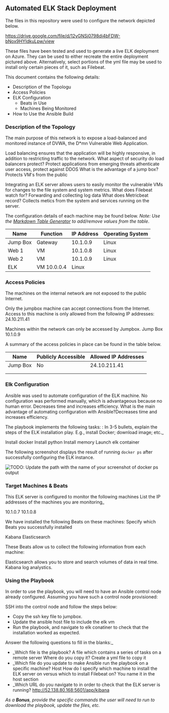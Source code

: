 ## Automated ELK Stack Deployment

The files in this repository were used to configure the network depicted below.

https://drive.google.com/file/d/12yGNSj0798di4bFDW-bNox9HYIdkuLpw/view

These files have been tested and used to generate a live ELK deployment on Azure. They can be used to either recreate the entire deployment pictured above. Alternatively, select portions of the yml file may be used to install only certain pieces of it, such as Filebeat.



This document contains the following details:
- Description of the Topologu
- Access Policies
- ELK Configuration
  - Beats in Use
  - Machines Being Monitored
- How to Use the Ansible Build


### Description of the Topology

The main purpose of this network is to expose a load-balanced and monitored instance of DVWA, the D*mn Vulnerable Web Application.

Load balancing ensures that the application will be highly responsive, in addition to restricting traffic to the network.
What aspect of security do load balancers protect? Protect applications from emerging threats athenticate user access, protect against DDOS What is the advantage of a jump box? Protects VM's from the public

Integrating an ELK server allows users to easily monitor the vulnerable VMs for changes to the file system and system metrics.
What does Filebeat watch for? Forwarding and collecting log data
What does Metricbeat record? Collects metics from the system and services running on the server.

The configuration details of each machine may be found below.
_Note: Use the [Markdown Table Generator](http://www.tablesgenerator.com/markdown_tables) to add/remove values from the table_.

| Name     | Function | IP Address | Operating System |
|----------|----------|------------|------------------|
| Jump Box | Gateway  | 10.1.0.9   | Linux            |
| Web 1    |  VM      | 10.1.0.8   | Linux            |
| Web 2    |  VM      | 10.1.0.9   | Linux            |
| ELK      |  VM        10.0.0.4   | Linux            |

### Access Policies

The machines on the internal network are not exposed to the public Internet. 

Only the jumpbox machine can accept connections from the Internet. Access to this machine is only allowed from the following IP addresses:
24.10.211.41

Machines within the network can only be accessed by Jumpbox.
Jump Box 10.1.0.9

A summary of the access policies in place can be found in the table below.

| Name     | Publicly Accessible | Allowed IP Addresses |
|----------|---------------------|----------------------|
| Jump Box |     No              | 24.10.211.41         |
|          |                     |                      |
|          |                     |                      |

### Elk Configuration

Ansible was used to automate configuration of the ELK machine. No configuration was performed manually, which is advantageous because no human error. Decreases time and increases efficiency.
What is the main advantage of automating configuration with Ansible?Decreases time and increases efficiency.

The playbook implements the following tasks:
: In 3-5 bullets, explain the steps of the ELK installation play. E.g., install Docker; download image; etc._

Install docker
Install python
Install memory
Launch elk container


The following screenshot displays the result of running `docker ps` after successfully configuring the ELK instance.

![TODO: Update the path with the name of your screenshot of docker ps output](Images/docker_ps_output.png)

### Target Machines & Beats
This ELK server is configured to monitor the following machines
List the IP addresses of the machines you are monitoring_

10.1.0.7
10.1.0.8

We have installed the following Beats on these machines:
Specify which Beats you successfully installed

Kabana
Elasticsearch

These Beats allow us to collect the following information from each machine:

Elasticsearch allows you to store and search volumes of data in real time. Kabana log analystics.


### Using the Playbook
In order to use the playbook, you will need to have an Ansible control node already configured. Assuming you have such a control node provisioned: 

SSH into the control node and follow the steps below:
- Copy the ssh key file to jumpbox.
- Update the ansible host file to include the elk vm
- Run the playbook, and navigate to elk conatiner to check that the installation worked as expected.

Answer the following questions to fill in the blanks:_
- _Which file is the playbook? A file which contains a series of tasks on a remote server Where do you copy it? Create a yml file to copy it
- _Which file do you update to make Ansible run the playbook on a specific machine? Host How do I specify which machine to install the ELK server on versus which to install Filebeat on? You name it in the host section
- _Which URL do you navigate to in order to check that the ELK server is running?  http://52.138.80.168:5601/app/kibana

_As a **Bonus**, provide the specific commands the user will need to run to download the playbook, update the files, etc._